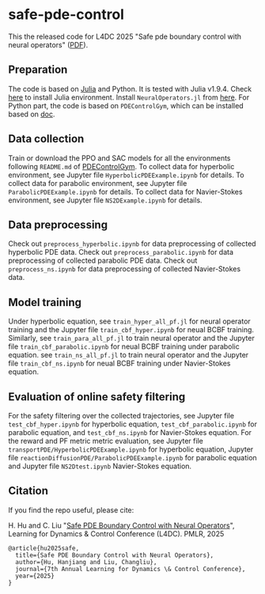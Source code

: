 # safe-pde-control
This the released code for L4DC 2025 "Safe pde boundary control with neural operators" ([PDF](https://arxiv.org/pdf/2411.15643)). 

## Preparation
The code is based on [Julia](https://julialang.org/) and Python. It is tested with Julia v1.9.4. Check [here](https://julialang.org/downloads/oldreleases/) to install Julia environment. Install `NeuralOperators.jl` from [here](https://docs.sciml.ai/NeuralOperators/stable/#Installation). For Python part, the code is based on `PDEControlGym`, which can be installed based on [doc](https://pdecontrolgym.readthedocs.io/en/latest/guide/install.html).

## Data collection
Train or download the PPO and SAC models for all the environments following `README.md` of [PDEControlGym](https://github.com/lukebhan/PDEControlGym).
To collect data for hyperbolic environment, see Jupyter file `HyperbolicPDEExample.ipynb` for details. To collect data for parabolic environment, see Jupyter file `ParabolicPDEExample.ipynb` for details. To collect data for Navier-Stokes environment, see Jupyter file `NS2DExample.ipynb` for details.

## Data preprocessing
Check out `preprocess_hyperbolic.ipynb` for data preprocessing of collected hyperbolic PDE data. Check out `preprocess_parabolic.ipynb` for data preprocessing of collected parabolic PDE data. Check out `preprocess_ns.ipynb` for data preprocessing of collected Navier-Stokes data. 

## Model training 
Under hyperbolic equation, see `train_hyper_all_pf.jl` for neural operator training and the Jupyter file `train_cbf_hyper.ipynb` for neual BCBF training. Similarly, see `train_para_all_pf.jl` to train neural operator and the Jupyter file `train_cbf_parabolic.ipynb` for neual BCBF training under parabolic equation. see `train_ns_all_pf.jl` to train neural operator and the Jupyter file `train_cbf_ns.ipynb` for neual BCBF training under Navier-Stokes equation. 


## Evaluation of online safety filtering
For the safety filtering over the collected trajectories, see Jupyter file `test_cbf_hyper.ipynb` for hyperbolic equation, `test_cbf_parabolic.ipynb` for parabolic equation, and `test_cbf_ns.ipynb` for Navier-Stokes equation. For the reward and PF metric metric evaluation, see Jupyter file `transportPDE/HyperbolicPDEExample.ipynb` for hyperbolic equation,  Jupyter file `reactionDiffusionPDE/ParabolicPDEExample.ipynb` for parabolic equation and Jupyter file `NS2Dtest.ipynb` Navier-Stokes equation.


## Citation 
If you find the repo useful, please cite:

H. Hu and C. Liu
"[Safe PDE Boundary Control with Neural Operators](https://arxiv.org/abs/2411.15643)", Learning for Dynamics \& Control Conference (L4DC). PMLR, 2025
```
@article{hu2025safe,
  title={Safe PDE Boundary Control with Neural Operators},
  author={Hu, Hanjiang and Liu, Changliu},
  journal={7th Annual Learning for Dynamics \& Control Conference},
  year={2025}
}
```